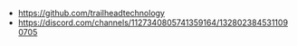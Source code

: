 - https://github.com/trailheadtechnology
- https://discord.com/channels/1127340805741359164/1328023845311090705
